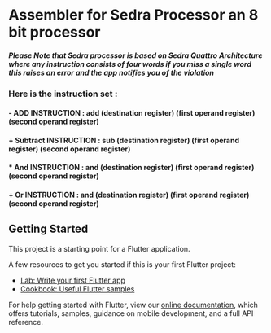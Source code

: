 # Assembler for Sedra Processor an 8 bit processor

#### *Please Note that Sedra processor is based on Sedra Quattro Architecture where any instruction consists of four words if you miss a single word this raises an error and the app notifies you of the violation*

### Here is the instruction set :
#### - ADD INSTRUCTION : add (destination register) (first operand register) (second operand register)
#### + Subtract INSTRUCTION : sub (destination register) (first operand register) (second operand register) 
#### * And INSTRUCTION : and (destination register) (first operand register) (second operand register) 
#### + Or INSTRUCTION : and (destination register) (first operand register) (second operand register) 

## Getting Started

This project is a starting point for a Flutter application.

A few resources to get you started if this is your first Flutter project:

- [Lab: Write your first Flutter app](https://flutter.dev/docs/get-started/codelab)
- [Cookbook: Useful Flutter samples](https://flutter.dev/docs/cookbook)

For help getting started with Flutter, view our
[online documentation](https://flutter.dev/docs), which offers tutorials,
samples, guidance on mobile development, and a full API reference.
